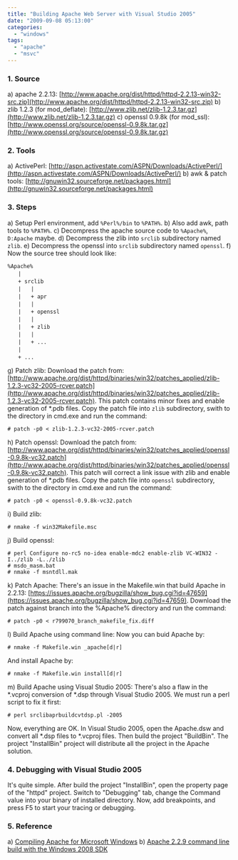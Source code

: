 ```yaml
---
title: "Building Apache Web Server with Visual Studio 2005"
date: "2009-09-08 05:13:00"
categories: 
  - "windows"
tags: 
  - "apache"
  - "msvc"
---
```


### 1. Source

a) apache 2.2.13: [http://www.apache.org/dist/httpd/httpd-2.2.13-win32-src.zip](http://www.apache.org/dist/httpd/httpd-2.2.13-win32-src.zip) b) zlib 1.2.3 (for mod_deflate): [http://www.zlib.net/zlib-1.2.3.tar.gz](http://www.zlib.net/zlib-1.2.3.tar.gz) c) openssl 0.9.8k (for mod_ssl): [http://www.openssl.org/source/openssl-0.9.8k.tar.gz](http://www.openssl.org/source/openssl-0.9.8k.tar.gz)

### 2. Tools

a) ActivePerl: [http://aspn.activestate.com/ASPN/Downloads/ActivePerl/](http://aspn.activestate.com/ASPN/Downloads/ActivePerl/) b) awk & patch tools: [http://gnuwin32.sourceforge.net/packages.html](http://gnuwin32.sourceforge.net/packages.html)

### 3. Steps

a) Setup Perl environment, add `%Perl%/bin` to `%PATH%`. b) Also add awk, path tools to `%PATH%`. c) Decompress the apache source code to `%Apache%`, `D:Apache` maybe. d) Decompress the zlib into `srclib` subdirectory named `zlib`. e) Decompress the openssl into `srclib` subdirectory named `openssl`. f) Now the source tree should look like:

```
%Apache%
　　|
　　+ srclib
　　|   |
　　|   + apr
　　|   |
　　|   + openssl
　　|   |
　　|   + zlib
　　|   |
　　|   + ...
　　|
　　+ ...
```

g) Patch zlib: Download the patch from: [http://www.apache.org/dist/httpd/binaries/win32/patches_applied/zlib-1.2.3-vc32-2005-rcver.patch](http://www.apache.org/dist/httpd/binaries/win32/patches_applied/zlib-1.2.3-vc32-2005-rcver.patch). This patch contains minor fixes and enable generation of \*.pdb files. Copy the patch file into `zlib` subdirectory, swith to the directory in cmd.exe and run the command:

```
# patch -p0 < zlib-1.2.3-vc32-2005-rcver.patch
```

h) Patch openssl: Download the patch from: [http://www.apache.org/dist/httpd/binaries/win32/patches_applied/openssl-0.9.8k-vc32.patch](http://www.apache.org/dist/httpd/binaries/win32/patches_applied/openssl-0.9.8k-vc32.patch). This patch will correct a link issue with zlib and enable generation of \*.pdb files. Copy the patch file into `openssl` subdirectory, swith to the directory in cmd.exe and run the command:

```
# patch -p0 < openssl-0.9.8k-vc32.patch
```

i) Build zlib:

```
# nmake -f win32Makefile.msc
```

j) Build openssl:

```
# perl Configure no-rc5 no-idea enable-mdc2 enable-zlib VC-WIN32 -I../zlib -L../zlib
# msdo_masm.bat
# nmake -f msntdll.mak
```

k) Patch Apache: There's an issue in the Makefile.win that build Apache in 2.2.13: [https://issues.apache.org/bugzilla/show_bug.cgi?id=47659](https://issues.apache.org/bugzilla/show_bug.cgi?id=47659). Download the patch against branch into the %Apache% directory and run the command:

```
# patch -p0 < r799070_branch_makefile_fix.diff
```

l) Build Apache using command line: Now you can buid Apache by:

```
# nmake -f Makefile.win _apache[d|r]
```

And install Apache by:

```
# nmake -f Makefile.win install[d|r]
```

m) Build Apache using Visual Studio 2005: There's also a flaw in the \*.vcproj conversion of \*.dsp through Visual Studio 2005. We must run a perl script to fix it first:

```
# perl srclibaprbuildcvtdsp.pl -2005
```

Now, everything are OK. In Visual Studio 2005, open the Apache.dsw and convert all \*.dsp files to \*.vcproj files. Then build the project "BuildBin". The project "InstallBin" project will distribute all the project in the Apache solution.

### 4. Debugging with Visual Studio 2005

It's quite simple. After build the project "InstallBin", open the property page of the "httpd" project. Switch to "Debugging" tab, change the Command value into your binary of installed directory. Now, add breakpoints, and press F5 to start your tracing or debugging.

### 5. Reference

a) [Compiling Apache for Microsoft Windows](http://httpd.apache.org/docs/2.2/platform/win_compiling.html) b) [Apache 2.2.9 command line build with the Windows 2008 SDK](http://www.apachelounge.com/viewtopic.php?t=2560)
